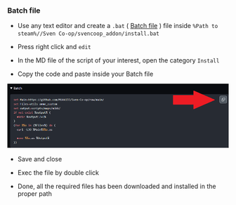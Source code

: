 ### Batch file

- Use any text editor and create a ``.bat`` ( [Batch file](https://en.wikipedia.org/wiki/Batch_file) ) file inside ``%Path to steam%//Sven Co-op/svencoop_addon/install.bat``

- Press right click and ``edit``

- In the MD file of the script of your interest, open the category ``Install``

- Copy the code and paste inside your Batch file

![server](../images/batch.png)

- Save and close

- Exec the file by double click

- Done, all the required files has been downloaded and installed in the proper path